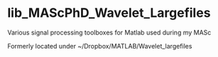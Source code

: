 # lib_MAScPhD_Wavelet_Largefiles
Various signal processing toolboxes for Matlab used during my MASc

Formerly located under ~/Dropbox/MATLAB/Wavelet_largefiles
